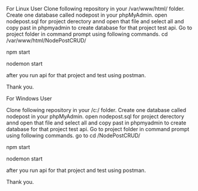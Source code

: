 For Linux User Clone following repository in your /var/www/html/ folder. Create one database called nodepost in your phpMyAdmin. 
open nodepost.sql for project derectory annd open that file and select all and copy past in phpmyadmin to create database for that project test api.
Go to project folder in command prompt using following commands. 
cd /var/www/html/NodePostCRUD/

npm start

nodemon start

after you run api for that project and test using postman.

Thank you.

For Windows User

Clone following repository in your /c:/ folder. Create one database called nodepost in your phpMyAdmin. 
open nodepost.sql for project derectory annd open that file and select all and copy past in phpmyadmin to create database for that project test api.
Go to project folder in command prompt using following commands. 
go to 
cd /NodePostCRUD/ 

npm start

nodemon start

after you run api for that project and test using postman.

Thank you.

